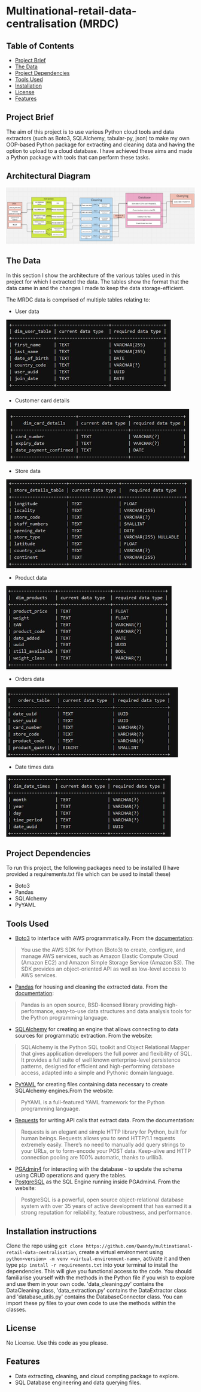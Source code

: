 # Multinational-retail-data-centralisation (MRDC)

## Table of Contents
- [Project Brief](#project-brief)
- [The Data](#the-data)
- [Project Dependencies](#project-brief)
- [Tools Used](#tools-used)
- [Installation](#installation-instructions)
- [License](#license)
- [Features](#features)

## Project Brief

The aim of this project is to use various Python cloud tools and data extractors (such as Boto3, SQLAlchemy, tabular-py, json) to make my own OOP-based Python package for extracting and cleaning data and having the option to upload to a cloud database. I have achieved these aims and made a Python package with tools that can perform these tasks.

## Architectural Diagram

![Alt text](mrdc_arch_diagram.JPG)

## The Data

In this section I show the architecture of the various tables used in this project for which I extracted the data. The tables show the format that the data came in and the changes I made to keep the data storage-efficient.

The MRDC data is comprised of multiple tables relating to:
- User data 

![Alt text](users_data.JPG)

- Customer card details

![Alt text](card_data.JPG)

- Store data

![Alt text](store_data.JPG)

- Product data

![Alt text](products_data.JPG)

- Orders data

![Alt text](orders_data.JPG)

- Date times data

![Alt text](date_times_data.JPG)

## Project Dependencies
To run this project, the following packages need to be installed (I have provided a requirements.txt file which can be used to install these)
- Boto3 
- Pandas 
- SQLAlchemy 
- PyYAML 


## Tools Used
- [Boto3](https://aws.amazon.com/sdk-for-python/) to interface with AWS programmatically. From the [documentation](https://boto3.amazonaws.com/v1/documentation/api/latest/index.html):
> You use the AWS SDK for Python (Boto3) to create, configure, and manage AWS services, such as Amazon Elastic  Compute Cloud (Amazon EC2) and Amazon Simple Storage Service (Amazon S3). The SDK provides an object-oriented API as well as low-level access to AWS services.
- [Pandas](https://pandas.pydata.org/) for housing and cleaning the extracted data. From the [documentation](https://pandas.pydata.org/docs/):
> Pandas is an open source, BSD-licensed library providing high-performance, easy-to-use data structures and data analysis tools for the Python programming language.
- [SQLAlchemy](https://www.sqlalchemy.org/) for creating an engine that allows connecting to data sources for programmatic extraction. From the website:
> SQLAlchemy is the Python SQL toolkit and Object Relational Mapper that gives application developers the full power and flexibility of SQL. It provides a full suite of well known enterprise-level persistence patterns, designed for efficient and high-performing database access, adapted into a simple and Pythonic domain language.
- [PyYAML](https://pyyaml.org/) for creating files containing data necessary to create SQLAlchemy engines.From the website:
>PyYAML is a full-featured YAML framework for the Python programming language.
- [Requests](https://requests.readthedocs.io/en/latest/) for writing API calls that extract data. From the documentation:
> Requests is an elegant and simple HTTP library for Python, built for human beings. Requests allows you to send HTTP/1.1 requests extremely easily. There’s no need to manually add query strings to your URLs, or to form-encode your POST data. Keep-alive and HTTP connection pooling are 100% automatic, thanks to urllib3.
- [PGAdmin4](https://www.pgadmin.org/) for interacting with the database - to update the schema using CRUD operations and query the tables.
- [PostgreSQL](https://www.postgresql.org/) as the SQL Engine running inside PGAdmin4. From the website:
> PostgreSQL is a powerful, open source object-relational database system with over 35 years of active development that has earned it a strong reputation for reliability, feature robustness, and performance. 

## Installation instructions

Clone the repo using `git clone https://github.com/Qwandy/multinational-retail-data-centralisation`, create a virtual environment using `python<version> -m venv <virtual-environment-name>`, activate it and then type `pip install -r requirements.txt` into your terminal to install the dependencies. This will give you functional access to the code. You should familiarise yourself with the methods in the Python file if you wish to explore and use them in your own code. 'data_cleaning.py' contains the DataCleaning class, 'data_extraction.py' contains the DataExtractor class and 'database_utils.py' contains the DatabaseConnector class. You can import these py files to your own code to use the methods within the classes.

## License

No License. Use this code as you please.

## Features
- Data extracting, cleaning, and cloud compting package to explore.
- SQL Database engineering and data querying files.


